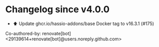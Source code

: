 # Changelog since v4.0.0
- ⬆️ Update ghcr.io/hassio-addons/base Docker tag to v16.3.1 (#175)

Co-authored-by: renovate[bot] <29139614+renovate[bot]@users.noreply.github.com> 
